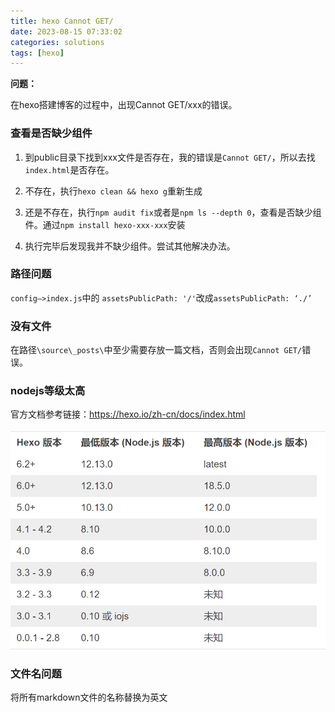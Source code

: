 ```yaml
---
title: hexo Cannot GET/
date: 2023-08-15 07:33:02
categories: solutions
tags: [hexo]
---
```


**问题：**

在hexo搭建博客的过程中，出现Cannot GET/xxx的错误。

### 查看是否缺少组件

1. 到public目录下找到xxx文件是否存在，我的错误是`Cannot GET/`，所以去找`index.html`是否存在。

2. 不存在，执行`hexo clean && hexo g`重新生成

3. 还是不存在，执行`npm audit fix`或者是`npm ls --depth 0`，查看是否缺少组件。通过`npm install hexo-xxx-xxx`安装

4. 执行完毕后发现我并不缺少组件。尝试其他解决办法。

### 路径问题

`config–>index.js`中的 `assetsPublicPath: '/'`改成`assetsPublicPath: ‘./’`

### 没有文件

在路径`\source\_posts\`中至少需要存放一篇文档，否则会出现`Cannot GET/`错误。

### nodejs等级太高
官方文档参考链接：https://hexo.io/zh-cn/docs/index.html

![](../imgs/image-1.png)

### 文件名问题

将所有markdown文件的名称替换为英文